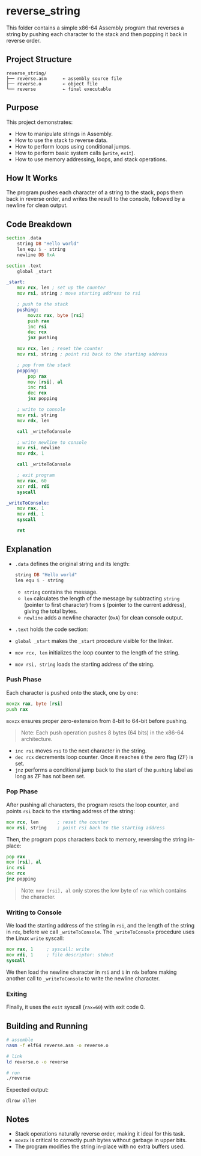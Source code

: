 # reverse_string

This folder contains a simple x86-64 Assembly program that reverses a string by pushing each character to the stack and then popping it back in reverse order.

## Project Structure

```
reverse_string/
├── reverse.asm      ← assembly source file
├── reverse.o        ← object file
└── reverse          ← final executable
```

## Purpose

This project demonstrates:

- How to manipulate strings in Assembly.
- How to use the stack to reverse data.
- How to perform loops using conditional jumps.
- How to perform basic system calls (`write`, `exit`).
- How to use memory addressing, loops, and stack operations.

## How It Works

The program pushes each character of a string to the stack, pops them back in reverse order, and writes the result to the console, followed by a newline for clean output.

## Code Breakdown

```asm
section .data
    string DB "Hello world"
    len equ $ - string
    newline DB 0xA

section .text
    global _start

_start:
    mov rcx, len ; set up the counter
    mov rsi, string ; move starting address to rsi

    ; push to the stack
    pushing:
        movzx rax, byte [rsi]
        push rax
        inc rsi
        dec rcx
        jnz pushing

    mov rcx, len ; reset the counter
    mov rsi, string ; point rsi back to the starting address

    ; pop from the stack
    popping:
        pop rax
        mov [rsi], al
        inc rsi
        dec rcx
        jnz popping

    ; write to console
    mov rsi, string
    mov rdx, len

    call _writeToConsole

    ; write newline to console
    mov rsi, newline
    mov rdx, 1

    call _writeToConsole

    ; exit program
    mov rax, 60
    xor rdi, rdi
    syscall

_writeToConsole:
    mov rax, 1
    mov rdi, 1
    syscall

    ret
```

## Explanation

- `.data` defines the original string and its length:
  
  ```asm
  string DB "Hello world"
  len equ $ - string
  ```
  - `string` contains the message.
  - `len` calculates the length of the message by subtracting `string` (pointer to first character) from `$` (pointer to the current address), giving the total bytes.
  - `newline` adds a newline character (`0xA`) for clean console output.

- `.text` holds the code section:
- `global _start` makes the `_start` procedure visible for the linker.
- `mov rcx, len` initializes the loop counter to the length of the string.
- `mov rsi, string` loads the starting address of the string.

### Push Phase
Each character is pushed onto the stack, one by one:
```asm
movzx rax, byte [rsi]
push rax
```
`movzx` ensures proper zero-extension from 8-bit to 64-bit before pushing.
> Note: Each push operation pushes 8 bytes (64 bits) in the x86-64 architecture.

- `inc rsi` moves `rsi` to the next character in the string.
- `dec rcx` decrements loop counter. Once it reaches `0` the zero flag (ZF) is set.
- `jnz` performs a conditional jump back to the start of the `pushing` label as long as ZF has not been set.

### Pop Phase
After pushing all characters, the program resets the loop counter, and points `rsi` back to the starting address of the string:
```asm
mov rcx, len       ; reset the counter
mov rsi, string    ; point rsi back to the starting address
```
Then, the program pops characters back to memory, reversing the string in-place:

```asm
pop rax
mov [rsi], al
inc rsi
dec rcx
jnz popping
```
> Note: `mov [rsi], al` only stores the low byte of `rax` which contains the character.

### Writing to Console
We load the starting address of the string in `rsi`, and the length of the string in `rdx`, before we call `_writeToConsole`.
The `_writeToConsole` procedure uses the Linux `write` syscall:

```asm
mov rax, 1     ; syscall: write
mov rdi, 1     ; file descriptor: stdout
syscall
```

We then load the newline character in `rsi` and `1` in `rdx` before making another call to `_writeToConsole` to write the newline character.

### Exiting
Finally, it uses the `exit` syscall (`rax=60`) with exit code 0.

## Building and Running

```bash
# assemble
nasm -f elf64 reverse.asm -o reverse.o

# link
ld reverse.o -o reverse

# run
./reverse
```

Expected output:
```
dlrow olleH
```

## Notes

- Stack operations naturally reverse order, making it ideal for this task.
- `movzx` is critical to correctly push bytes without garbage in upper bits.
- The program modifies the string in-place with no extra buffers used.
